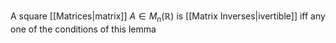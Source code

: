 A square [[Matrices|matrix]] $A\in M_{n}(\mathbb{R})$ is [[Matrix Inverses|ivertible]] iff any one of the conditions of this lemma 